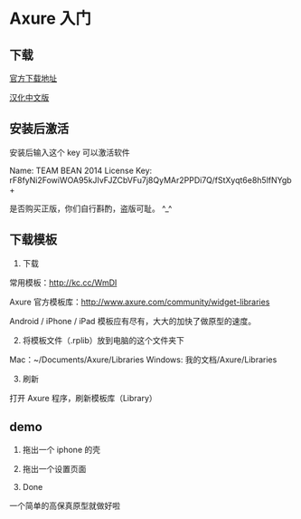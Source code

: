 # Axure 入门

## 下载

[官方下载地址](http://www.axure.com/download)

[汉化中文版](http://www.woshipm.com/xiazai/58714.html)

## 安装后激活

安装后输入这个 key 可以激活软件

Name: TEAM BEAN 2014
License Key: rF8fyNi2FowiWOA95kJIvFJZCbVFu7j8QyMAr2PPDi7Q/fStXyqt6e8h5lfNYgb+

是否购买正版，你们自行斟酌，盗版可耻。 ^_^

## 下载模板


1. 下载

常用模板：http://kc.cc/WmDI

Axure 官方模板库：http://www.axure.com/community/widget-libraries


Android / iPhone / iPad 模板应有尽有，大大的加快了做原型的速度。


2. 将模板文件（.rplib）放到电脑的这个文件夹下

Mac：~/Documents/Axure/Libraries
Windows: 我的文档/Axure/Libraries



3. 刷新

打开 Axure 程序，刷新模板库（Library）


## demo

1. 拖出一个 iphone 的壳



2. 拖出一个设置页面



3. Done

一个简单的高保真原型就做好啦
